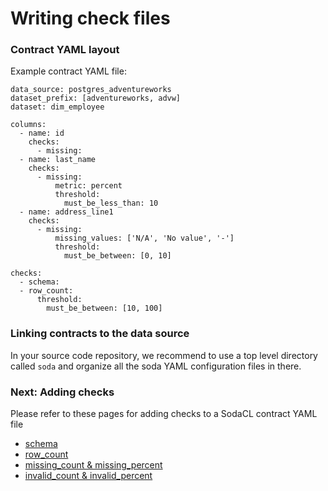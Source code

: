 # Writing check files

### Contract YAML layout

Example contract YAML file:
```
data_source: postgres_adventureworks
dataset_prefix: [adventureworks, advw]
dataset: dim_employee

columns:
  - name: id
    checks:
      - missing:
  - name: last_name
    checks:
      - missing:
          metric: percent
          threshold:
            must_be_less_than: 10
  - name: address_line1
    checks:
      - missing:
          missing_values: ['N/A', 'No value', '-']
          threshold:
            must_be_between: [0, 10]

checks:
  - schema:
  - row_count:
      threshold:
        must_be_between: [10, 100]
```

### Linking contracts to the data source

In your source code repository, we recommend to use a top level directory called `soda` and 
organize all the soda YAML configuration files in there.  

### Next: Adding checks

Please refer to these pages for adding checks to a SodaCL contract YAML file

* [schema](schema_check.md)
* [row_count](row_count_check.md)
* [missing_count & missing_percent](missing_checks.md)
* [invalid_count & invalid_percent](invalid_checks.md)
